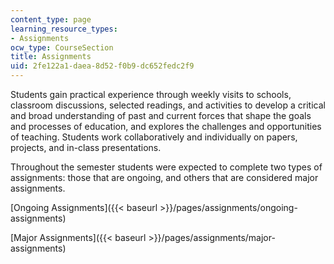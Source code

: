 ```yaml
---
content_type: page
learning_resource_types:
- Assignments
ocw_type: CourseSection
title: Assignments
uid: 2fe122a1-daea-8d52-f0b9-dc652fedc2f9
---
```


Students gain practical experience through weekly visits to schools, classroom discussions, selected readings, and activities to develop a critical and broad understanding of past and current forces that shape the goals and processes of education, and explores the challenges and opportunities of teaching. Students work collaboratively and individually on papers, projects, and in-class presentations.

Throughout the semester students were expected to complete two types of assignments: those that are ongoing, and others that are considered major assignments.

[Ongoing Assignments]({{< baseurl >}}/pages/assignments/ongoing-assignments)

[Major Assignments]({{< baseurl >}}/pages/assignments/major-assignments)
